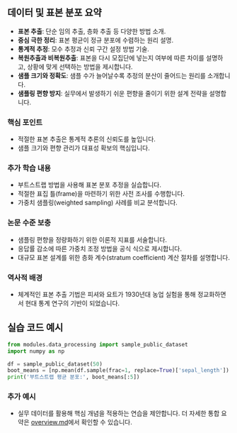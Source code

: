 ## 데이터 및 표본 분포 요약
- **표본 추출**: 단순 임의 추출, 층화 추출 등 다양한 방법 소개.
- **중심 극한 정리**: 표본 평균이 정규 분포에 수렴하는 원리 설명.
- **통계적 추정**: 모수 추정과 신뢰 구간 설정 방법 기술.
- **복원추출과 비복원추출**: 표본을 다시 모집단에 넣는지 여부에 따른 차이를 설명하고, 상황에 맞게 선택하는 방법을 제시합니다.
- **샘플 크기와 정확도**: 샘플 수가 늘어날수록 추정의 분산이 줄어드는 원리를 소개합니다.
- **샘플링 편향 방지**: 실무에서 발생하기 쉬운 편향을 줄이기 위한 설계 전략을 설명합니다.

### 핵심 포인트
* 적절한 표본 추출은 통계적 추론의 신뢰도를 높입니다.
* 샘플 크기와 편향 관리가 대표성 확보의 핵심입니다.

### 추가 학습 내용
* 부트스트랩 방법을 사용해 표본 분포 추정을 실습합니다.
* 적절한 표집 틀(frame)을 마련하기 위한 사전 조사를 수행합니다.
* 가중치 샘플링(weighted sampling) 사례를 비교 분석합니다.

### 논문 수준 보충
* 샘플링 편향을 정량화하기 위한 이론적 지표를 서술합니다.
* 응답률 감소에 따른 가중치 조정 방법을 공식 식으로 제시합니다.
* 대규모 표본 설계를 위한 층화 계수(stratum coefficient) 계산 절차를 설명합니다.

### 역사적 배경
* 체계적인 표본 추출 기법은 피셔와 요트가 1930년대 농업 실험을 통해 정교화하면서 현대 통계 연구의 기반이 되었습니다.
## 실습 코드 예시
```python
from modules.data_processing import sample_public_dataset
import numpy as np

df = sample_public_dataset(50)
boot_means = [np.mean(df.sample(frac=1, replace=True)['sepal_length']) for _ in range(200)]
print('부트스트랩 평균 분포:', boot_means[:5])
```



### 추가 예시
- 실무 데이터를 활용해 핵심 개념을 적용하는 연습을 제안합니다.
더 자세한 통합 요약은 [overview.md](../overview.md)에서 확인할 수 있습니다.
